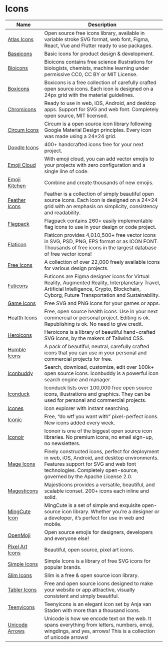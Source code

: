 # Icons

| Name | Description |
| --- | --- |
| [Atlas Icons](https://atlasicons.vectopus.com/) | Open source free icons library, available in variable stroke SVG format, web font, Figma, React, Vue and Flutter ready to use packages. |
| [Baseicons](https://basicons.xyz/) | Basic icons for product design & development. |
| [Bioicons](https://bioicons.com/) | Bioicons contains free science illustrations for biologists, chemists, machine learning under permissive CC0, CC BY or MIT License. |
| [Boxicons](https://boxicons.com/) | Boxicons is a free collection of carefully crafted open source icons. Each icon is designed on a 24px grid with the material guidelines. |
| [Chromicons](https://lifeomic.github.io/chromicons.com/) | Ready to use in web, iOS, Android, and desktop apps. Support for SVG and web font. Completely open source, MIT licensed. |
| [Circum Icons](https://circumicons.com/) | Circum is a open source icon library following Google Material Design principles. Every icon was made using a 24×24 grid. |
| [Doodle Icons](https://khushmeen.com/icons.html) | 400+ handcrafted icons free for your next project. |
| [Emoji Cloud](https://alohe.github.io/emojicloud/) | With emoji cloud, you can add vector emojis to your projects with zero configuration and a single line of code. | 
| [Emoji Kitchen](https://emojikitchen.com/) | Combine and create thousands of new emojis. |
| [Feather Icons](https://feathericons.com/) | Feather is a collection of simply beautiful open source icons. Each icon is designed on a 24×24 grid with an emphasis on simplicity, consistency and readability. |
| [Flagpack](https://www.flagpack.xyz/) | Flagpack contains 260+ easily implementable flag icons to use in your design or code project. |
| [Flaticon](https://www.flaticon.com/) | Flaticon provides 4,010,500+ free vector icons in SVG, PSD, PNG, EPS format or as ICON FONT. Thousands of free icons in the largest database of free vector icons! |
| [Free Icons](https://free-icons.github.io/free-icons/) | A collection of over 22,000 freely available icons for various design projects. |
| [Futicons](https://futicons.com/) | Futicons are Figma designer icons for Virtual Reality, Augmented Reality, Interplanetary Travel, Artificial Intelligence, Crypto, Blockchain, Cyborg, Future Transportation and Sustainability. |
| [Game Icons](https://game-icons.net/) | Free SVG and PNG icons for your games or apps. |
| [Health Icons](https://healthicons.org/) | Free, open source health icons. Use in your next commercial or personal project. Editing is ok. Republishing is ok. No need to give credit. |
| [Heroicons](https://heroicons.com/) | Heroicons is a library of beautiful hand-crafted SVG icons, by the makers of Tailwind CSS. |
| [Humble Icons](https://humbleicons.com/) | A pack of beautiful, neutral, carefully crafted icons that you can use in your personal and commercial projects for free. |
| [Iconbuddy](https://iconbuddy.app/) | Search, download, customize, edit over 100k+ open source icons. Iconbuddy is a powerful icon search engine and manager. |
| [Iconduck](https://iconduck.com/) | Iconduck lists over 100,000 free open source icons, illustrations and graphics. They can be used for personal and commercial projects. |
| [Icones](https://icones.js.org/) | Icon explorer with instant searching. |
| [Iconic](https://iconic.app/) | Free, “do wtf you want with” pixel-perfect icons. New icons added every week. |
| [Iconoir](https://iconoir.com/) | Iconoir is one of the biggest open source icon libraries. No premium icons, no email sign-up, no newsletters. |
| [Mage Icons](https://mageicons.com/) | Finely constructed icons, perfect for deployment in web, iOS, Android, and desktop environments. Features support for SVG and web font technologies. Completely open-source, governed by the Apache License 2.0. |
| [Magesticons](https://majesticons.com/) | Majesticons provides a versatile, beautiful, and scalable iconset. 200+ icons each inline and solid. |
| [MingCute Icon](https://www.mingcute.com/) | MingCute is a set of simple and exquisite open-source icon library. Whether you’re a designer or a developer, it’s perfect for use in web and mobile. |
| [OpenMoji](https://openmoji.org/) | Open source emojis for designers, developers and everyone else! |
| [Pixel Art Icons](https://pixelarticons.com/) | Beautiful, open source, pixel art icons. |
| [Simple Icons](http://simpleicons.org/) | Simple Icons is a library of free SVG icons for popular brands. |
| [Slim Icons](https://slimicons.com/) | Slim is a free & open source icon library. |
| [Tabler Icons](https://tabler-icons.io/) | Free and open source icons designed to make your website or app attractive, visually consistent and simply beautiful. |
| [Teenyicons](https://teenyicons.com/) | Teenyicons is an elegant icon set by Anja van Staden with more than a thousand icons. |
| [Unicode Arrows](https://unicodearrows.com/) | Unicode is how we encode text on the web. It spans everything from letters, numbers, emoji, wingdings, and yes, arrows! This is a collection of unicode arrows! |